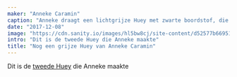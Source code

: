 ```yaml
---
maker: "Anneke Caramin"
caption: "Anneke draagt een lichtgrijze Huey met zwarte boordstof, die niet echt zichtbaar is op deze zwarte rok."
date: "2017-12-08"
image: "https://cdn.sanity.io/images/hl5bw8cj/site-content/d52577b6695162b240cb298ab4af8d828527a84d-2000x1295.jpg"
intro: "Dit is de tweede Huey die Anneke maakte"
title: "Nog een grijze Huey van Anneke Caramin"
---
```



Dit is de [tweede Huey](/en/showcase/anneke-huey/) die Anneke maakte

